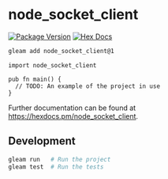 # node_socket_client

[![Package Version](https://img.shields.io/hexpm/v/node_socket_client)](https://hex.pm/packages/node_socket_client)
[![Hex Docs](https://img.shields.io/badge/hex-docs-ffaff3)](https://hexdocs.pm/node_socket_client/)

```sh
gleam add node_socket_client@1
```
```gleam
import node_socket_client

pub fn main() {
  // TODO: An example of the project in use
}
```

Further documentation can be found at <https://hexdocs.pm/node_socket_client>.

## Development

```sh
gleam run   # Run the project
gleam test  # Run the tests
```
